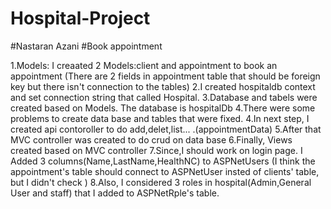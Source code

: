 # Hospital-Project
#Nastaran Azani
#Book appointment

1.Models: I creaated 2 Models:client and appointment to book an appointment 
(There are 2 fields in appointment table that should be foreign key but there isn't connection to the tables)
2.I created hospitaldb context and  set connection string that called Hospital. 
3.Database and tabels were created based on Models. The database is hospitalDb
4.There were some problems to create data base and tables that were fixed.
4.In next step, I created api contoroller to do add,delet,list... .(appointmentData)
5.After that  MVC controller was created to do crud on data base
6.Finally, Views created based on MVC controller
7.Since,I should work on login page. I Added 3 columns(Name,LastName,HealthNC) to ASPNetUsers
(I think the appointment's table should connect to ASPNetUser insted of clients' table, but I didn't check )
8.Also, I considered 3 roles in hospital(Admin,General User and staff) that I added to ASPNetRple's table.
